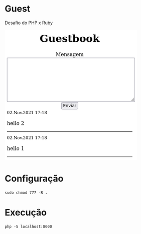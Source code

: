 # Guest

Desafio do PHP x Ruby


![Screenshot](guest.png)

# Configuração

```
sudo chmod 777 -R .
```

# Execução

```
php -S localhost:8000
```

